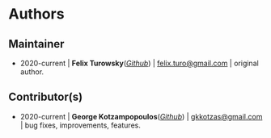 Authors
=======

Maintainer
-------------

-  2020-current | **Felix Turowsky**([*Github*](https://github.com/fiffty-50)) | felix.turo@gmail.com | original author.

Contributor(s)
--------------

-  2020-current | **George Kotzampopoulos**([*Github*](https://github.com/KotzaBoss)) | gkkotzas@gmail.com | bug fixes, improvements, features.
